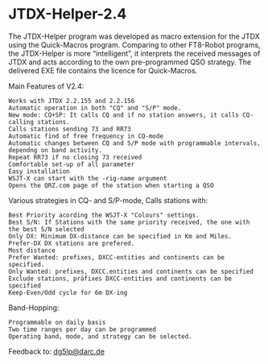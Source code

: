 # JTDX-Helper-2.4  
The JTDX-Helper program was developed as macro extension for the JTDX using the Quick-Macros program. Comparing to other FT8-Robot programs, the JTDX-Helper is more “intelligent”, it interprets the received messages of JTDX and acts according to the own pre-programmed QSO strategy. The delivered EXE file contains the licence for Quick-Macros.

Main Features of V2.4:

    Works with JTDX 2.2.155 and 2.2.156
    Automatic operation in both "CQ" and "S/P" mode.
    New mode: CQ+SP: It calls CQ and if no station answers, it calls CQ-calling stations.
    Calls stations sending 73 and RR73
    Automatic find of free frequency in CQ-mode
    Automatic changes between CQ and S/P mode with programmable intervals, dependng on band activity.
    Repeat RR73 if no closing 73 received
    Comfortable set-up of all parameter
    Easy installation
    WSJT-X can start with the -rig-name argument
    Opens the QRZ.com page of the station when starting a QSO

Various strategies in CQ- and S/P-mode, Calls stations with:

    Best Priority acording the WSJT-X "Colours" settings.
    Best S/N: If Stations with the same priority received, the one with the best S/N selected
    Only DX: Minimum DX-distance can be specified in Km and Miles.
    Prefer-DX DX stations are prefered.
    Most distance
    Prefer Wanted: prefixes, DXCC-entities and continents can be specified.
    Only Wanted: prefixes, DXCC.entities and continents can be specified
    Exclude stations, präfixes DXCC-entities and continents can be specified
    Keep-Even/Odd cycle for 6m DX-ing

Band-Hopping:

    Programmable on daily basis
    Two time ranges per day can be programmed
    Operating band, mode, and strategy can be selected.

Feedback to: dg5lp@darc.de
